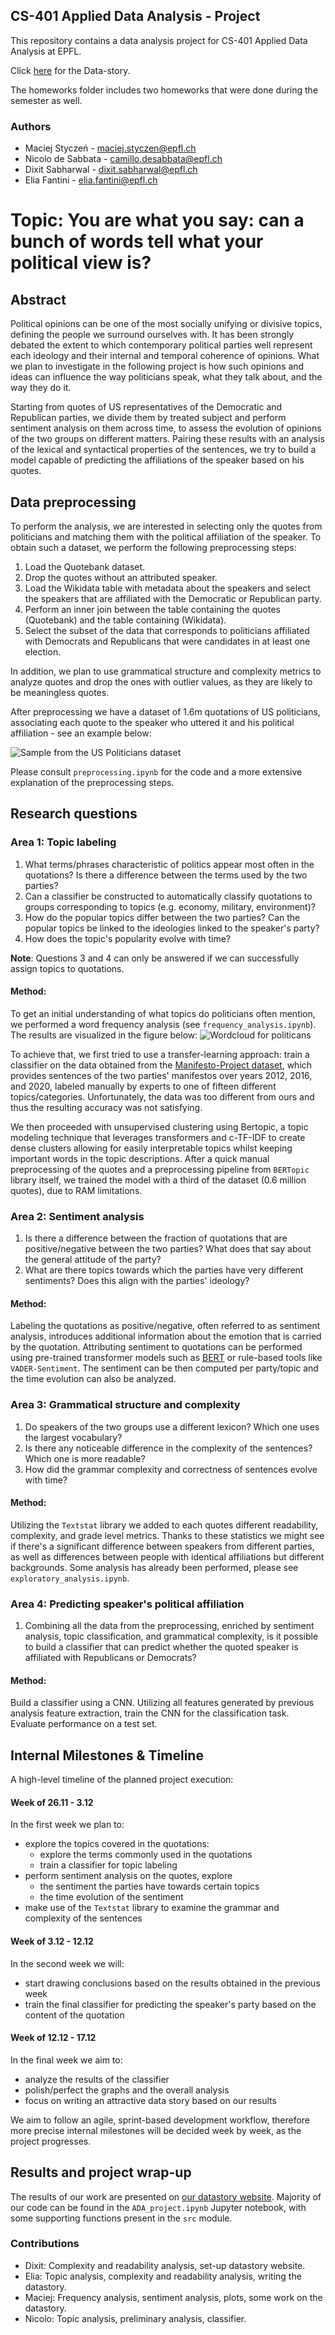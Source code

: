 ## CS-401 Applied Data Analysis - Project

This repository contains a data analysis project for CS-401 Applied Data Analysis at EPFL.

Click [here](https://eliafantini.github.io/CS-401-Applied-Data-Analysis-Project-and-Homeworks-2021/) for the Data-story.

The homeworks folder includes two homeworks that were done during the semester as well.

### Authors

- Maciej Styczeń - maciej.styczen@epfl.ch
- Nicolo de Sabbata - camillo.desabbata@epfl.ch
- Dixit Sabharwal - dixit.sabharwal@epfl.ch
- Elia Fantini - elia.fantini@epfl.ch

# Topic: You are what you say: can a bunch of words tell what your political view is?

## Abstract

Political opinions can be one of the most socially unifying or divisive topics, defining the people we surround ourselves with. It has been strongly debated the extent to which contemporary political parties well represent each ideology and their internal and temporal coherence of opinions. What we plan to investigate in the following project is how such opinions and ideas can influence the way politicians speak, what they talk about, and the way they do it.

Starting from quotes of US representatives of the Democratic and Republican parties, we divide them by treated subject and perform sentiment analysis on them across time, to assess the evolution of opinions of the two groups on different matters. Pairing these results with an analysis of the lexical and syntactical properties of the sentences, we try to build a model capable of predicting the affiliations of the speaker based on his quotes.

## Data preprocessing

To perform the analysis, we are interested in selecting only the quotes from politicians and matching them with the political affiliation of the speaker.
To obtain such a dataset, we perform the following preprocessing steps:

1. Load the Quotebank dataset.
2. Drop the quotes without an attributed speaker.
3. Load the Wikidata table with metadata about the speakers and select the speakers that are affiliated with the Democratic or Republican party.
4. Perform an inner join between the table containing the quotes (Quotebank) and the table containing (Wikidata).
5. Select the subset of the data that corresponds to politicians affiliated with Democrats and Republicans that were candidates in at least one election.

In addition, we plan to use grammatical structure and complexity metrics to analyze quotes and drop the ones with outlier values, as they are likely to be meaningless quotes.

After preprocessing we have a dataset of 1.6m quotations of US politicians, associating each quote to the speaker who uttered it and his political affiliation - see an example below:

![Sample from the US Politicians dataset](figures/dataframe-sample.png)

Please consult `preprocessing.ipynb` for the code and a more extensive explanation of the preprocessing steps.

## Research questions

### Area 1: Topic labeling

1. What terms/phrases characteristic of politics appear most often in the quotations? Is there a difference between the terms used by the two parties?
2. Can a classifier be constructed to automatically classify quotations to groups corresponding to topics (e.g. economy, military, environment)?
3. How do the popular topics differ between the two parties? Can the popular topics be linked to the ideologies linked to the speaker's party?
4. How does the topic's popularity evolve with time?

**Note**: Questions 3 and 4 can only be answered if we can successfully assign topics to quotations.

#### Method:

To get an initial understanding of what topics do politicians often mention, we performed a word frequency analysis (see `frequency_analysis.ipynb`). The results are visualized in the figure below:
![Wordcloud for politicans](figures/wordcloud.png)

To achieve that, we first tried to use a transfer-learning approach: train a classifier on the data obtained from the [Manifesto-Project dataset](https://manifestoproject.wzb.eu), which provides sentences of the two parties' manifestos over years 2012, 2016, and 2020, labeled manually by experts to one of fifteen different topics/categories. Unfortunately, the data was too different from ours and thus the resulting accuracy was not satisfying. 

We then proceeded with unsupervised clustering using Bertopic, a topic modeling technique that leverages transformers
and c-TF-IDF to create dense clusters allowing for easily interpretable topics whilst keeping important words in the
topic descriptions. After a quick manual preprocessing of the quotes and a preprocessing pipeline from `BERTopic` library
itself, we trained the model with a third of the dataset (0.6 million quotes), due to RAM limitations.

### Area 2: Sentiment analysis

1. Is there a difference between the fraction of quotations that are positive/negative between the two parties? What does that say about the general attitude of the party?
2. What are there topics towards which the parties have very different sentiments? Does this align with the parties' ideology?

#### Method:

Labeling the quotations as positive/negative, often referred to as sentiment analysis, introduces additional information about the emotion that is carried by the quotation. Attributing sentiment to quotations can be performed using pre-trained transformer models such as [BERT](https://arxiv.org/abs/1810.04805) or rule-based tools like `VADER-Sentiment`. The sentiment can be then computed per party/topic and the time evolution can also be analyzed.

### Area 3: Grammatical structure and complexity

1. Do speakers of the two groups use a different lexicon? Which one uses the largest vocabulary?
2. Is there any noticeable difference in the complexity of the sentences? Which one is more readable?
3. How did the grammar complexity and correctness of sentences evolve with time?

#### Method:

Utilizing the `Textstat` library we added to each quotes different readability, complexity, and grade level metrics. Thanks to these statistics we might see if there's a significant difference between speakers from different parties, as well as differences between people with identical affiliations but different backgrounds. Some analysis has already been performed, please see `exploratory_analysis.ipynb`.

### Area 4: Predicting speaker's political affiliation

1. Combining all the data from the preprocessing, enriched by sentiment analysis, topic classification, and grammatical complexity, is it possible to build a classifier that can predict whether the quoted speaker is affiliated with Republicans or Democrats?

#### Method:

Build a classifier using a CNN. Utilizing all features generated by previous analysis feature extraction, train the CNN for the classification task. Evaluate performance on a test set.

## Internal Milestones & Timeline

A high-level timeline of the planned project execution:

#### Week of 26.11 - 3.12

In the first week we plan to:

- explore the topics covered in the quotations:
  - explore the terms commonly used in the quotations
  - train a classifier for topic labeling
- perform sentiment analysis on the quotes, explore
  - the sentiment the parties have towards certain topics
  - the time evolution of the sentiment
- make use of the `Textstat` library to examine the grammar and complexity of the sentences

#### Week of 3.12 - 12.12

In the second week we will:

- start drawing conclusions based on the results obtained in the previous week
- train the final classifier for predicting the speaker's party based on the content of the quotation

#### Week of 12.12 - 17.12

In the final week we aim to:

- analyze the results of the classifier
- polish/perfect the graphs and the overall analysis
- focus on writing an attractive data story based on our results

We aim to follow an agile, sprint-based development workflow, therefore more precise internal milestones will be decided week by week, as the project progresses.

## Results and project wrap-up
The results of our work are presented on [our datastory website](https://dxts.github.io/ada-2021-project-datastory/). Majority of our code can be found in the `ADA_project.ipynb` Jupyter notebook, with some supporting functions present in the `src` module.

### Contributions
* Dixit: Complexity and readability analysis, set-up datastory website.
* Elia: Topic analysis, complexity and readability analysis, writing the datastory.
* Maciej: Frequency analysis, sentiment analysis, plots, some work on the datastory.
* Nicolo: Topic analysis, preliminary analysis, classifier.
